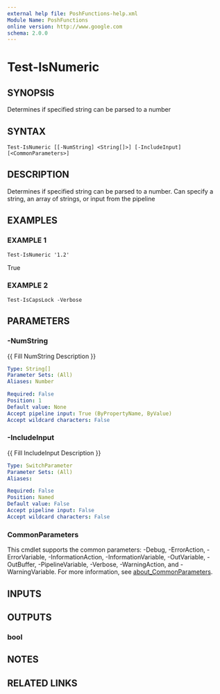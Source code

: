 ```yaml
---
external help file: PoshFunctions-help.xml
Module Name: PoshFunctions
online version: http://www.google.com
schema: 2.0.0
---
```


# Test-IsNumeric

## SYNOPSIS
Determines if specified string can be parsed to a number

## SYNTAX

```
Test-IsNumeric [[-NumString] <String[]>] [-IncludeInput] [<CommonParameters>]
```

## DESCRIPTION
Determines if specified string can be parsed to a number.
Can specify a string, an array of strings, or input from the pipeline

## EXAMPLES

### EXAMPLE 1
```
Test-IsNumeric '1.2'
```

True

### EXAMPLE 2
```
Test-IsCapsLock -Verbose
```

## PARAMETERS

### -NumString
{{ Fill NumString Description }}

```yaml
Type: String[]
Parameter Sets: (All)
Aliases: Number

Required: False
Position: 1
Default value: None
Accept pipeline input: True (ByPropertyName, ByValue)
Accept wildcard characters: False
```

### -IncludeInput
{{ Fill IncludeInput Description }}

```yaml
Type: SwitchParameter
Parameter Sets: (All)
Aliases:

Required: False
Position: Named
Default value: False
Accept pipeline input: False
Accept wildcard characters: False
```

### CommonParameters
This cmdlet supports the common parameters: -Debug, -ErrorAction, -ErrorVariable, -InformationAction, -InformationVariable, -OutVariable, -OutBuffer, -PipelineVariable, -Verbose, -WarningAction, and -WarningVariable. For more information, see [about_CommonParameters](http://go.microsoft.com/fwlink/?LinkID=113216).

## INPUTS

## OUTPUTS

### bool
## NOTES

## RELATED LINKS
